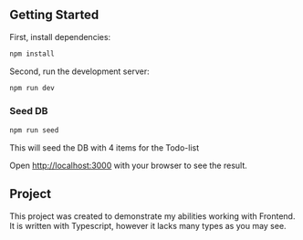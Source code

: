 ## Getting Started

First, install dependencies:

```bash
npm install
```

Second, run the development server:

```bash
npm run dev
```

### Seed DB

```bash
npm run seed
```

This will seed the DB with 4 items for the Todo-list

Open [http://localhost:3000](http://localhost:3000) with your browser to see the result.

## Project

This project was created to demonstrate my abilities working with Frontend.
It is written with Typescript, however it lacks many types as you may see.
